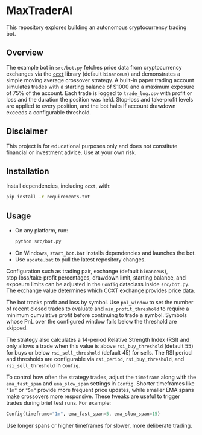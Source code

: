 # MaxTraderAI

This repository explores building an autonomous cryptocurrency trading bot.

## Overview

The example bot in `src/bot.py` fetches price data from cryptocurrency exchanges via the [`ccxt`](https://github.com/ccxt/ccxt) library (default `binanceus`) and demonstrates a simple moving average crossover strategy. A built-in paper trading account simulates trades with a starting balance of $1000 and a maximum exposure of 75% of the account. Each trade is logged to `trade_log.csv` with profit or loss and the duration the position was held. Stop‑loss and take‑profit levels are applied to every position, and the bot halts if account drawdown exceeds a configurable threshold.


## Disclaimer
This project is for educational purposes only and does not constitute financial or investment advice. Use at your own risk.

## Installation
Install dependencies, including `ccxt`, with:

```bash
pip install -r requirements.txt
```

## Usage

- On any platform, run:
  ```bash
  python src/bot.py
  ```
- On Windows, `start_bot.bat` installs dependencies and launches the bot.
- Use `update.bat` to pull the latest repository changes.

Configuration such as trading pair, exchange (default `binanceus`), stop‑loss/take‑profit percentages, drawdown limit, starting balance, and exposure limits can be adjusted in the `Config` dataclass inside `src/bot.py`. The exchange value determines which CCXT exchange provides price data.

The bot tracks profit and loss by symbol. Use `pnl_window` to set the number of recent closed trades to evaluate and `min_profit_threshold` to require a minimum cumulative profit before continuing to trade a symbol. Symbols whose PnL over the configured window falls below the threshold are skipped.

The strategy also calculates a 14-period Relative Strength Index (RSI) and only allows a trade when this value is above `rsi_buy_threshold` (default 55) for buys or below `rsi_sell_threshold` (default 45) for sells. The RSI period and thresholds are configurable via `rsi_period`, `rsi_buy_threshold`, and `rsi_sell_threshold` in `Config`.

To control how often the strategy trades, adjust the `timeframe` along with the `ema_fast_span` and `ema_slow_span` settings in `Config`. Shorter timeframes like `"1m"` or `"5m"` provide more frequent price updates, while smaller EMA spans make crossovers more responsive. These tweaks are useful to trigger trades during brief test runs. For example:

```python
Config(timeframe="1m", ema_fast_span=5, ema_slow_span=15)
```

Use longer spans or higher timeframes for slower, more deliberate trading.

